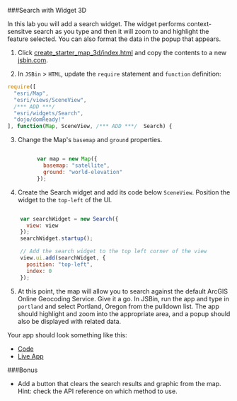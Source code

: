 ###Search with Widget 3D

In this lab you will add a search widget. The widget performs context-sensitve search as you type and then it will zoom to and highlight the feature selected. You can also format the data in the popup that appears. 

1. Click [create_starter_map_3d/index.html](../create_starter_map_3d/index.html) and copy the contents to a new [jsbin.com](http://jsbin.com).

2. In `JSBin` > `HTML`, update the `require` statement and `function` definition:

  ```javascript
  require([
    "esri/Map",
    "esri/views/SceneView",
    /*** ADD ***/
    "esri/widgets/Search",
    "dojo/domReady!"
  ], function(Map, SceneView, /*** ADD ***/  Search) { 
  ```

3. Change the Map's `basemap` and `ground` properties.

   ```javascript
   
         var map = new Map({
           basemap: "satellite", 
           ground: "world-elevation"
         });
   
   ```

4. Create the Search widget and add its code below `SceneView`. Position the widget to the `top-left` of the UI.

  ```javascript    

      var searchWidget = new Search({
        view: view
      });
      searchWidget.startup();

      // Add the search widget to the top left corner of the view
      view.ui.add(searchWidget, {
        position: "top-left",
        index: 0
      }); 
  ```

5. At this point, the map will allow you to search against the default ArcGIS Online Geocoding Service. Give it a go. In JSBin, run the app and type in `portland` and select Portland, Oregon from the pulldown list. The app should highlight and zoom into the appropriate area, and a popup should also be displayed with related data.

Your app should look something like this:
* [Code](index.html)
* [Live App](http://esri.github.io/geodev-hackerlabs/develop/jsapi/search_with_widget_3d/index.html)

###Bonus
* Add a button that clears the search results and graphic from the map. Hint: check the API reference on which method to use.